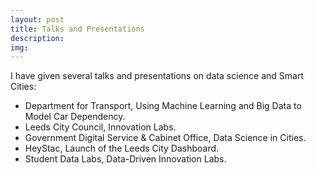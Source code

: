 ```yaml
---
layout: post
title: Talks and Presentations
description: 
img:
---
```


I have given several talks and presentations on data science and Smart Cities:

- Department for Transport, Using Machine Learning and Big Data to Model Car Dependency.
- Leeds City Council, Innovation Labs.
- Government Digital Service & Cabinet Office, Data Science in Cities.
- HeyStac, Launch of the Leeds City Dashboard.
- Student Data Labs, Data-Driven Innovation Labs.